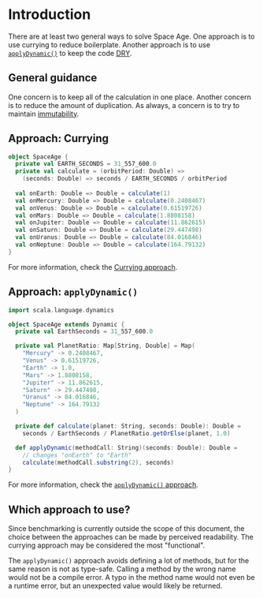 # Introduction

There are at least two general ways to solve Space Age.
One approach is to use currying to reduce boilerplate.
Another approach is to use [`applyDynamic()`][applydynamic] to keep the code [DRY][dry].

## General guidance

One concern is to keep all of the calculation in one place.
Another concern is to reduce the amount of duplication.
As always, a concern is to try to maintain [immutability][immutability].


## Approach: Currying

```scala
object SpaceAge {
  private val EARTH_SECONDS = 31_557_600.0
  private val calculate = (orbitPeriod: Double) =>
    (seconds: Double) => seconds / EARTH_SECONDS / orbitPeriod
    
  val onEarth: Double => Double = calculate(1)
  val onMercury: Double => Double = calculate(0.2408467)
  val onVenus: Double => Double = calculate(0.61519726)
  val onMars: Double => Double = calculate(1.8808158)
  val onJupiter: Double => Double = calculate(11.862615)
  val onSaturn: Double => Double = calculate(29.447498)
  val onUranus: Double => Double = calculate(84.016846)
  val onNeptune: Double => Double = calculate(164.79132)
}
```

For more information, check the [Currying approach][approach-currying].

## Approach: `applyDynamic()`

```scala
import scala.language.dynamics

object SpaceAge extends Dynamic {
  private val EarthSeconds = 31_557_600.0

  private val PlanetRatio: Map[String, Double] = Map(
    "Mercury" -> 0.2408467,
    "Venus" -> 0.61519726,
    "Earth" -> 1.0,
    "Mars" -> 1.8808158,
    "Jupiter" -> 11.862615,
    "Saturn" -> 29.447498,
    "Uranus" -> 84.016846,
    "Neptune" -> 164.79132
  )

  private def calculate(planet: String, seconds: Double): Double =
    seconds / EarthSeconds / PlanetRatio.getOrElse(planet, 1.0)

  def applyDynamic(methodCall: String)(seconds: Double): Double =
    // changes "onEarth" to "Earth"
    calculate(methodCall.substring(2), seconds)
}
```

For more information, check the [`applyDynamic()` approach][approach-currying].

## Which approach to use?

Since benchmarking is currently outside the scope of this document, the choice between the approaches can be made by perceived readability.
The currying approach may be considered the most "functional".

The `applyDynamic()` approach avoids defining a lot of methods, but for the same reason is not as type-safe.
Calling a method by the wrong name would not be a compile error.
A typo in the method name would not even be a runtime error, but an unexpected value would likely be returned.

[currying]: https://www.baeldung.com/scala/currying
[applydynamic]: https://www.scala-lang.org/api/2.13.3/scala/Dynamic.html
[dry]: https://en.wikipedia.org/wiki/Don%27t_repeat_yourself
[immutability]: https://alvinalexander.com/scala/scala-idiom-immutable-code-functional-programming-immutability/
[approach-currying]: https://exercism.org/tracks/scala/exercises/space-age/approaches/currying
[approach-applydynamic]: https://exercism.org/tracks/scala/exercises/space-age/approaches/applydynamic
